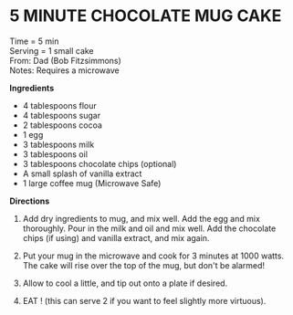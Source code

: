 5 MINUTE CHOCOLATE MUG CAKE 
====
Time = 5 min \
Serving = 1 small cake \
From: Dad (Bob Fitzsimmons) \
Notes: Requires a microwave


**Ingredients**
- 4 tablespoons flour
- 4 tablespoons sugar
- 2 tablespoons cocoa
- 1 egg
- 3 tablespoons milk
- 3 tablespoons oil
- 3 tablespoons chocolate chips (optional)
- A small splash of vanilla extract
- 1 large coffee mug (Microwave Safe)

**Directions**
1. Add dry ingredients to mug, and mix well.  Add the egg and mix thoroughly. Pour in the milk and oil and mix well. Add the chocolate chips (if using) and vanilla extract, and mix again.

2. Put your mug in the microwave and cook for 3 minutes at 1000 watts. The cake will rise over the top of the mug, but don't be alarmed!

3. Allow to cool a little, and tip out onto a plate if desired. 

4. EAT ! (this can serve 2 if you want to feel slightly more virtuous).
